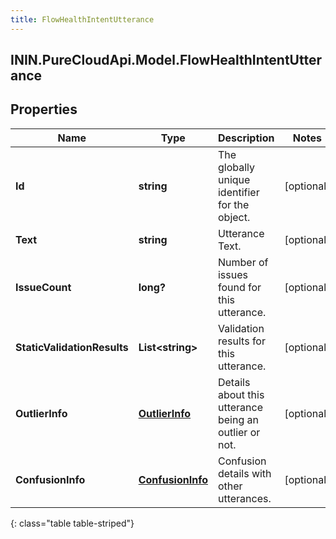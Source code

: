 ```yaml
---
title: FlowHealthIntentUtterance
---
```

## ININ.PureCloudApi.Model.FlowHealthIntentUtterance

## Properties

|Name | Type | Description | Notes|
|------------ | ------------- | ------------- | -------------|
| **Id** | **string** | The globally unique identifier for the object. | [optional] |
| **Text** | **string** | Utterance Text. | [optional] |
| **IssueCount** | **long?** | Number of issues found for this utterance. | [optional] |
| **StaticValidationResults** | **List&lt;string&gt;** | Validation results for this utterance. | [optional] |
| **OutlierInfo** | [**OutlierInfo**](OutlierInfo.html) | Details about this utterance being an outlier or not. | [optional] |
| **ConfusionInfo** | [**ConfusionInfo**](ConfusionInfo.html) | Confusion details with other utterances. | [optional] |
{: class="table table-striped"}


